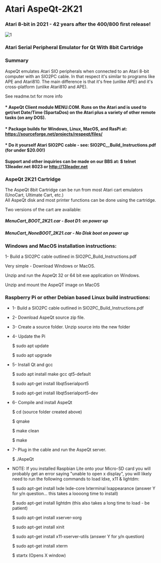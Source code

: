 #  Atari AspeQt-2K21

###  Atari 8-bit in 2021 - 42 years after the 400/800 first release!

![1](https://user-images.githubusercontent.com/3331718/133703260-5afaa720-ac44-45a2-921d-97ee0f0c18fb.png)




### Atari Serial Peripheral Emulator for Qt With 8bit Cartridge

### Summary

AspeQt emulates Atari SIO peripherals when connected to an Atari 8-bit computer with an SIO2PC cable.
In that respect it's similar to programs like APE and Atari810. The main difference is that it's free
(unlike APE) and it's cross-platform (unlike Atari810 and APE).

See readme.txt for more info


#### * AspeQt Client module MENU.COM. Runs on the Atari and is used to get/set Date/Time (SpartaDos) on the Atari plus a variety of other remote tasks (on any DOS). 

#### * Package builds for Windows, Linux, MacOS, and RasPi at:  https://sourceforge.net/projects/respeqt/files/

#### * Do it yourself Atari SIO2PC cable - see: SIO2PC__Build_Instructions.pdf (for under $20.00!)


#### Support and other inquiries can be made on our BBS at:   $ telnet 13leader.net 8023 or http://13leader.net


### AspeQt 2K21 Cartridge

The AspeQt 8bit Cartridge can be run from most Atari cart emulators (UnoCart, Ultimate Cart, etc.)  
All AspeQt disk and most printer functions can be done using the cartridge. 

Two versions of the cart are available:

#####  MenuCart_BOOT_2K21.car - Boot D1: on power up 

#####  MenuCart_NoneBOOT_2K21.car - No Disk boot on power up


### Windows and MacOS installation instructions:

1- Build a SIO2PC cable outlined in SIO2PC_Build_Instructions.pdf

Very simple - Download Windows or MacOS.

Unzip and run the AspeQt 32 or 64 bit exe application on Windows.

Unzip and mount the AspeQT image on MacOS




###  Raspberry Pi or other Debian based Linux build instructions: 


* 1- Build a SIO2PC cable outlined in SIO2PC_Build_Instructions.pdf

* 2- Download AspeQt source zip file.  

* 3- Create a source folder.  Unzip source into the new folder

* 4- Update the Pi
  
  $ sudo apt update
  
  $ sudo apt upgrade
 
 
* 5- Install Qt and gcc

  $ sudo apt install make gcc qt5-default
  
  $ sudo apt-get install libqt5serialport5 
  
  $ sudo apt-get install libqt5serialport5-dev
 
 
 * 6- Compile and install AspeQt
 
   $ cd (source folder created above)
   
   $ qmake
   
   $ make clean
   
   $ make 
   
   
  * 7- Plug in the cable and run the AspeQt server.
  
    $ ./AspeQt
    
    
    
    
 
* NOTE: If you installed Raspbian Lite onto your Micro-SD card you will probably get an error saying
"unable to open x display", you will likely need to run the following commands to load ldxe, x11 & lightdm:


  $ sudo apt-get install lxde lxde-core lxterminal lxappearance
	(answer Y for y/n question... this takes a loooong time to install)
     
  $ sudo apt-get install lightdm
 	(this also takes a long time to load - be patient)
 
  $ sudo apt-get install xserver-xorg 
  
  $ sudo apt-get install xinit
  
  $ sudo apt-get install x11-xserver-utils
 	(answer Y for y/n question)
 
  $ sudo apt-get install xterm
 
  $ startx
 	(Opens X window) 
 
   
